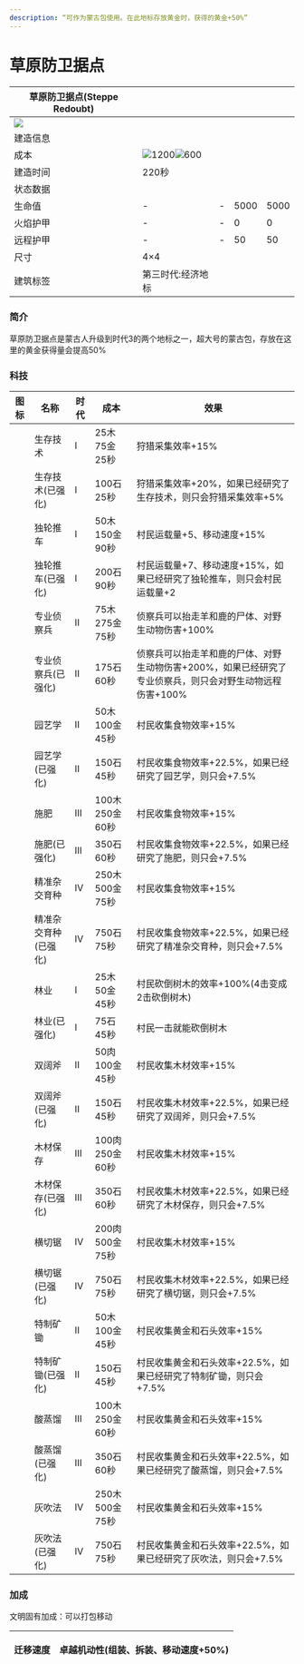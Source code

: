 ```yaml
---
description: “可作为蒙古包使用。在此地标存放黄金时，获得的黄金+50%”
---
```


# 草原防卫据点

| 草原防卫据点(Steppe Redoubt)                                                                                                                       |                                                                                                                                                                                                       |   |      |      |
| -------------------------------------------------------------------------------------------------------------------------------------------- | ----------------------------------------------------------------------------------------------------------------------------------------------------------------------------------------------------- | - | ---- | ---- |
| ![](https://seicing-1257171891.cos.ap-nanjing.myqcloud.com/3fatcatpool/aoe4/tech/%E8%8D%89%E5%8E%9F%E9%98%B2%E5%8D%AB%E6%8D%AE%E7%82%B9.png) |                                                                                                                                                                                                       |   |      |      |
| 建造信息                                                                                                                                         |                                                                                                                                                                                                       |   |      |      |
| 成本                                                                                                                                           | ![](https://seicing-1257171891.cos.ap-nanjing.myqcloud.com/3fatcatpool/aoe4/tech/%E8%82%89.png)1200![](https://seicing-1257171891.cos.ap-nanjing.myqcloud.com/3fatcatpool/aoe4/tech/%E9%87%91.png)600 |   |      |      |
| 建造时间                                                                                                                                         | 220秒                                                                                                                                                                                                  |   |      |      |
| 状态数据                                                                                                                                         |                                                                                                                                                                                                       |   |      |      |
| 生命值                                                                                                                                          | -                                                                                                                                                                                                     | - | 5000 | 5000 |
| 火焰护甲                                                                                                                                         | -                                                                                                                                                                                                     | - | 0    | 0    |
| 远程护甲                                                                                                                                         | -                                                                                                                                                                                                     | - | 50   | 50   |
| 尺寸                                                                                                                                           | 4×4                                                                                                                                                                                                   |   |      |      |
| 建筑标签                                                                                                                                         | 第三时代:经济地标                                                                                                                                                                                             |   |      |      |

### 简介

草原防卫据点是蒙古人升级到时代3的两个地标之一，超大号的蒙古包，存放在这里的黄金获得量会提高50%

### 科技

| 图标                                                                                                                                                                          | 名称          | 时代 | 成本            | 效果                                                        |
| --------------------------------------------------------------------------------------------------------------------------------------------------------------------------- | ----------- | -- | ------------- | --------------------------------------------------------- |
| <img src="https://seicing-1257171891.cos.ap-nanjing.myqcloud.com/3fatcatpool/aoe4/tech/%E7%94%9F%E5%AD%98%E6%8A%80%E6%9C%AF.png" alt="" data-size="line">                   | 生存技术        | Ⅰ  | 25木 75金 25秒   | 狩猎采集效率+15%                                                |
| <img src="https://seicing-1257171891.cos.ap-nanjing.myqcloud.com/3fatcatpool/aoe4/tech/%E7%94%9F%E5%AD%98%E6%8A%80%E6%9C%AF.png" alt="" data-size="line">                   | 生存技术(已强化)   | Ⅰ  | 100石 25秒      | 狩猎采集效率+20%，如果已经研究了生存技术，则只会狩猎采集效率+5%                       |
| <img src="https://seicing-1257171891.cos.ap-nanjing.myqcloud.com/3fatcatpool/aoe4/tech/%E7%8B%AC%E8%BD%AE%E6%8E%A8%E8%BD%A6.png" alt="" data-size="line">                   | 独轮推车        | Ⅰ  | 50木 150金 90秒  | 村民运载量+5、移动速度+15%                                          |
| <img src="https://seicing-1257171891.cos.ap-nanjing.myqcloud.com/3fatcatpool/aoe4/tech/%E7%8B%AC%E8%BD%AE%E6%8E%A8%E8%BD%A6.png" alt="" data-size="line">                   | 独轮推车(已强化)   | Ⅰ  | 200石 90秒      | 村民运载量+7、移动速度+15%，如果已经研究了独轮推车，则只会村民运载量+2                   |
| <img src="https://seicing-1257171891.cos.ap-nanjing.myqcloud.com/3fatcatpool/aoe4/tech/%E4%B8%93%E4%B8%9A%E4%BE%A6%E5%AF%9F%E5%85%B5.png" alt="" data-size="line">          | 专业侦察兵       | Ⅱ  | 75木 275金 75秒  | 侦察兵可以抬走羊和鹿的尸体、对野生动物伤害+100%                                |
| <img src="https://seicing-1257171891.cos.ap-nanjing.myqcloud.com/3fatcatpool/aoe4/tech/%E4%B8%93%E4%B8%9A%E4%BE%A6%E5%AF%9F%E5%85%B5.png" alt="" data-size="line">          | 专业侦察兵(已强化)  | Ⅱ  | 175石 60秒      | 侦察兵可以抬走羊和鹿的尸体、对野生动物伤害+200%，如果已经研究了专业侦察兵，则只会对野生动物远程伤害+100% |
| <img src="https://seicing-1257171891.cos.ap-nanjing.myqcloud.com/3fatcatpool/aoe4/tech/%E5%9B%AD%E8%89%BA%E5%AD%A6.png" alt="" data-size="line">                            | 园艺学         | Ⅱ  | 50木 100金 45秒  | 村民收集食物效率+15%                                              |
| <img src="https://seicing-1257171891.cos.ap-nanjing.myqcloud.com/3fatcatpool/aoe4/tech/%E5%9B%AD%E8%89%BA%E5%AD%A6.png" alt="" data-size="line">                            | 园艺学(已强化)    | Ⅱ  | 150石 45秒      | 村民收集食物效率+22.5%，如果已经研究了园艺学，则只会+7.5%                        |
| <img src="https://seicing-1257171891.cos.ap-nanjing.myqcloud.com/3fatcatpool/aoe4/tech/%E6%96%BD%E8%82%A5.png" alt="" data-size="line">                                     | 施肥          | Ⅲ  | 100木 250金 60秒 | 村民收集食物效率+15%                                              |
| <img src="https://seicing-1257171891.cos.ap-nanjing.myqcloud.com/3fatcatpool/aoe4/tech/%E6%96%BD%E8%82%A5.png" alt="" data-size="line">                                     | 施肥(已强化)     | Ⅲ  | 350石 60秒      | 村民收集食物效率+22.5%，如果已经研究了施肥，则只会+7.5%                         |
| <img src="https://seicing-1257171891.cos.ap-nanjing.myqcloud.com/3fatcatpool/aoe4/tech/%E7%B2%BE%E5%87%86%E6%9D%82%E4%BA%A4%E8%82%B2%E7%A7%8D.png" alt="" data-size="line"> | 精准杂交育种      | Ⅳ  | 250木 500金 75秒 | 村民收集食物效率+15%                                              |
| <img src="https://seicing-1257171891.cos.ap-nanjing.myqcloud.com/3fatcatpool/aoe4/tech/%E7%B2%BE%E5%87%86%E6%9D%82%E4%BA%A4%E8%82%B2%E7%A7%8D.png" alt="" data-size="line"> | 精准杂交育种(已强化) | Ⅳ  | 750石 75秒      | 村民收集食物效率+22.5%，如果已经研究了精准杂交育种，则只会+7.5%                     |
| <img src="https://seicing-1257171891.cos.ap-nanjing.myqcloud.com/3fatcatpool/aoe4/tech/%E6%9E%97%E4%B8%9A.png" alt="" data-size="line">                                     | 林业          | Ⅰ  | 25木 50金 45秒   | 村民砍倒树木的效率+100%(4击变成2击砍倒树木)                                |
| <img src="https://seicing-1257171891.cos.ap-nanjing.myqcloud.com/3fatcatpool/aoe4/tech/%E6%9E%97%E4%B8%9A.png" alt="" data-size="line">                                     | 林业(已强化)     | Ⅰ  | 75石 45秒       | 村民一击就能砍倒树木                                                |
| <img src="https://seicing-1257171891.cos.ap-nanjing.myqcloud.com/3fatcatpool/aoe4/tech/%E5%8F%8C%E9%98%94%E6%96%A7.png" alt="" data-size="line">                            | 双阔斧         | Ⅱ  | 50肉 100金 45秒  | 村民收集木材效率+15%                                              |
| <img src="https://seicing-1257171891.cos.ap-nanjing.myqcloud.com/3fatcatpool/aoe4/tech/%E5%8F%8C%E9%98%94%E6%96%A7.png" alt="" data-size="line">                            | 双阔斧(已强化)    | Ⅱ  | 150石 45秒      | 村民收集木材效率+22.5%，如果已经研究了双阔斧，则只会+7.5%                        |
| <img src="https://seicing-1257171891.cos.ap-nanjing.myqcloud.com/3fatcatpool/aoe4/tech/%E6%9C%A8%E6%9D%90%E4%BF%9D%E5%AD%98.png" alt="" data-size="line">                   | 木材保存        | Ⅲ  | 100肉 250金 60秒 | 村民收集木材效率+15%                                              |
| <img src="https://seicing-1257171891.cos.ap-nanjing.myqcloud.com/3fatcatpool/aoe4/tech/%E6%9C%A8%E6%9D%90%E4%BF%9D%E5%AD%98.png" alt="" data-size="line">                   | 木材保存(已强化)   | Ⅲ  | 350石 60秒      | 村民收集木材效率+22.5%，如果已经研究了木材保存，则只会+7.5%                       |
| <img src="https://seicing-1257171891.cos.ap-nanjing.myqcloud.com/3fatcatpool/aoe4/tech/%E6%A8%AA%E5%88%87%E9%94%AF.png" alt="" data-size="line">                            | 横切锯         | Ⅳ  | 200肉 500金 75秒 | 村民收集木材效率+15%                                              |
| <img src="https://seicing-1257171891.cos.ap-nanjing.myqcloud.com/3fatcatpool/aoe4/tech/%E6%A8%AA%E5%88%87%E9%94%AF.png" alt="" data-size="line">                            | 横切锯(已强化)    | Ⅳ  | 750石 75秒      | 村民收集木材效率+22.5%，如果已经研究了横切锯，则只会+7.5%                        |
| <img src="https://seicing-1257171891.cos.ap-nanjing.myqcloud.com/3fatcatpool/aoe4/tech/%E7%89%B9%E5%88%B6%E7%9F%BF%E9%94%84.png" alt="" data-size="line">                   | 特制矿锄        | Ⅱ  | 50木 100金 45秒  | 村民收集黄金和石头效率+15%                                           |
| <img src="https://seicing-1257171891.cos.ap-nanjing.myqcloud.com/3fatcatpool/aoe4/tech/%E7%89%B9%E5%88%B6%E7%9F%BF%E9%94%84.png" alt="" data-size="line">                   | 特制矿锄(已强化)   | Ⅱ  | 150石 45秒      | 村民收集黄金和石头效率+22.5%，如果已经研究了特制矿锄，则只会+7.5%                    |
| <img src="https://seicing-1257171891.cos.ap-nanjing.myqcloud.com/3fatcatpool/aoe4/tech/%E9%85%B8%E8%92%B8%E9%A6%8F.png" alt="" data-size="line">                            | 酸蒸馏         | Ⅲ  | 100木 250金 60秒 | 村民收集黄金和石头效率+15%                                           |
| <img src="https://seicing-1257171891.cos.ap-nanjing.myqcloud.com/3fatcatpool/aoe4/tech/%E9%85%B8%E8%92%B8%E9%A6%8F.png" alt="" data-size="line">                            | 酸蒸馏(已强化)    | Ⅲ  | 350石 60秒      | 村民收集黄金和石头效率+22.5%，如果已经研究了酸蒸馏，则只会+7.5%                     |
| <img src="https://seicing-1257171891.cos.ap-nanjing.myqcloud.com/3fatcatpool/aoe4/tech/%E7%81%B0%E5%90%B9%E6%B3%95.png" alt="" data-size="line">                            | 灰吹法         | Ⅳ  | 250木 500金 75秒 | 村民收集黄金和石头效率+15%                                           |
| <img src="https://seicing-1257171891.cos.ap-nanjing.myqcloud.com/3fatcatpool/aoe4/tech/%E7%81%B0%E5%90%B9%E6%B3%95.png" alt="" data-size="line">                            | 灰吹法(已强化)    | Ⅳ  | 750石 75秒      | 村民收集黄金和石头效率+22.5%，如果已经研究了灰吹法，则只会+7.5%                     |

### 加成

文明固有加成：可以打包移动

| 迁移速度 | <p><img src="https://seicing-1257171891.cos.ap-nanjing.myqcloud.com/3fatcatpool/aoe4/tech/%E5%8D%93%E8%B6%8A%E6%9C%BA%E5%8A%A8%E6%80%A7.png" alt="" data-size="line">卓越机动性(组装、拆装、移动速度+50%)<br></p> |
| ---- | -------------------------------------------------------------------------------------------------------------------------------------------------------------------------------------------------- |

